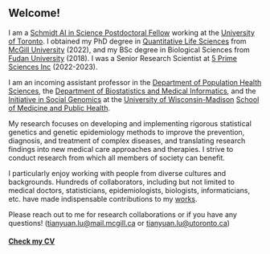 ## Welcome!

I am a [Schmidt AI in Science Postdoctoral Fellow](https://datasciences.utoronto.ca/schmidt-fellows/) working at the [University of Toronto](https://www.utoronto.ca/). I obtained my PhD degree in [Quantitative Life Sciences](https://www.mcgill.ca/qls/) from [McGill University](https://www.mcgill.ca/) (2022), and my BSc degree in Biological Sciences from [Fudan University](https://www.fudan.edu.cn/en/) (2018). I was a Senior Research Scientist at [5 Prime Sciences Inc](https://5primesciences.com/) (2022-2023).

I am an incoming assistant professor in the [Department of Population Health Sciences](https://pophealth.wisc.edu/), the [Department of Biostatistics and Medical Informatics](https://biostat.wiscweb.wisc.edu/), and the [Initiative in Social Genomics](https://isg.wisc.edu/) at the [University of Wisconsin-Madison](https://www.wisc.edu/) [School of Medicine and Public Health](https://www.med.wisc.edu/). 

My research focuses on developing and implementing rigorous statistical genetics and genetic epidemiology methods to improve the prevention, diagnosis, and treatment of complex diseases, and translating research findings into new medical care approaches and therapies. I strive to conduct research from which all members of society can benefit.

I particularly enjoy working with people from diverse cultures and backgrounds. Hundreds of collaborators, including but not limited to medical doctors, statisticians, epidemiologists, biologists, informaticians, etc. have made indispensable contributions to my [works](https://scholar.google.ca/citations?user=hBnK0YAAAAAJ&hl=en).

Please reach out to me for research collaborations or if you have any questions! (tianyuan.lu@mail.mcgill.ca or tianyuan.lu@utoronto.ca)

#### [Check my CV](https://github.com/tianyuan-lu/tianyuan-lu/blob/main/CV-academic-TianyuanLu.pdf)
